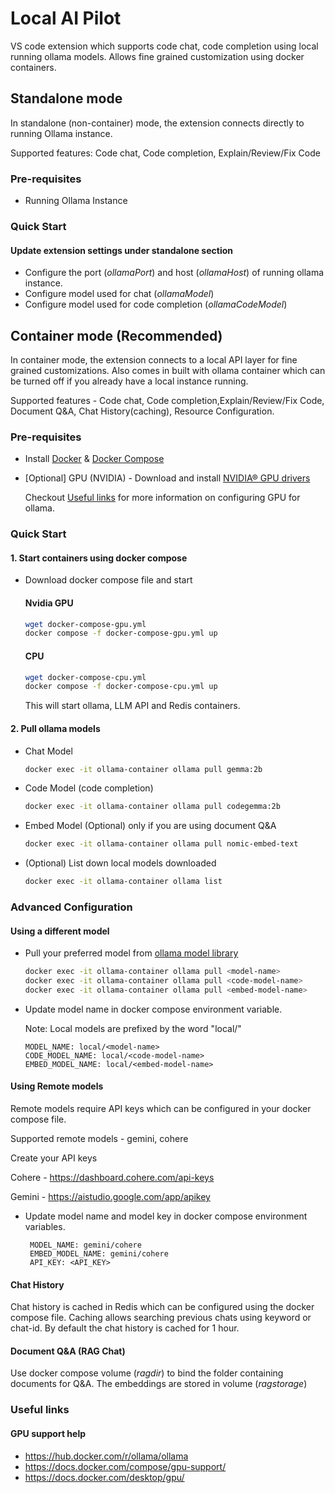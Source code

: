 # Local AI Pilot

VS code extension which supports code chat, code completion using local running ollama models. Allows fine grained customization using docker containers.

## Standalone mode

In standalone (non-container) mode, the extension connects directly to running Ollama instance.

Supported features: Code chat, Code completion, Explain/Review/Fix Code

### Pre-requisites

- Running Ollama Instance

### Quick Start

#### Update extension settings under standalone section

- Configure the port (_ollamaPort_) and host (_ollamaHost_) of running ollama instance.
- Configure model used for chat (_ollamaModel_)
- Configure model used for code completion (_ollamaCodeModel_)

## Container mode (Recommended)

In container mode, the extension connects to a local API layer for fine grained customizations.
Also comes in built with ollama container which can be turned off if you already have a local instance running.

Supported features - Code chat, Code completion,Explain/Review/Fix Code,
Document Q&A, Chat History(caching), Resource Configuration.

### Pre-requisites

- Install [Docker](https://www.docker.com/) & [Docker Compose](https://docs.docker.com/compose/)

- [Optional] GPU (NVIDIA) -
  Download and install [NVIDIA® GPU drivers](https://www.nvidia.com/download/index.aspx?lang=en-us)

  Checkout [Useful links](#useful-links) for more information on configuring GPU for ollama.

### Quick Start

#### 1. Start containers using docker compose

- Download docker compose file and start

  #### Nvidia GPU

  ```bash
  wget docker-compose-gpu.yml
  docker compose -f docker-compose-gpu.yml up
  ```

  #### CPU

  ```bash
  wget docker-compose-cpu.yml
  docker compose -f docker-compose-cpu.yml up
  ```

  This will start ollama, LLM API and Redis containers.

#### 2. Pull ollama models

- Chat Model

  ```bash
  docker exec -it ollama-container ollama pull gemma:2b
  ```

- Code Model (code completion)

  ```bash
  docker exec -it ollama-container ollama pull codegemma:2b
  ```

- Embed Model (Optional) only if you are using document Q&A

  ```bash
  docker exec -it ollama-container ollama pull nomic-embed-text
  ```

- (Optional) List down local models downloaded
  ```bash
  docker exec -it ollama-container ollama list
  ```

### Advanced Configuration

#### Using a different model

- Pull your preferred model from [ollama model library](https://ollama.com/library)

  ```bash
  docker exec -it ollama-container ollama pull <model-name>
  docker exec -it ollama-container ollama pull <code-model-name>
  docker exec -it ollama-container ollama pull <embed-model-name>
  ```

- Update model name in docker compose environment variable.

  Note: Local models are prefixed by the word "local/"

  ```env
  MODEL_NAME: local/<model-name>
  CODE_MODEL_NAME: local/<code-model-name>
  EMBED_MODEL_NAME: local/<embed-model-name>
  ```

#### Using Remote models

Remote models require API keys which can be configured in your docker compose file.

Supported remote models - gemini, cohere

Create your API keys

Cohere - https://dashboard.cohere.com/api-keys

Gemini - https://aistudio.google.com/app/apikey

- Update model name and model key in docker compose environment variables.

  ```env
   MODEL_NAME: gemini/cohere
   EMBED_MODEL_NAME: gemini/cohere
   API_KEY: <API_KEY>
  ```

#### Chat History

Chat history is cached in Redis which can be configured using the docker compose file.
Caching allows searching previous chats using keyword or chat-id.
By default the chat history is cached for 1 hour.

#### Document Q&A (RAG Chat)

Use docker compose volume (_ragdir_) to bind the folder containing documents for Q&A.
The embeddings are stored in volume (_ragstorage_)

### Useful links

#### GPU support help

- https://hub.docker.com/r/ollama/ollama
- https://docs.docker.com/compose/gpu-support/
- https://docs.docker.com/desktop/gpu/
